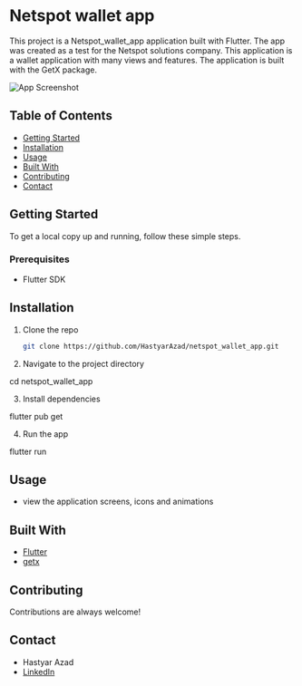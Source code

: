 # Netspot wallet app

This project is a Netspot_wallet_app application built with Flutter. The app was created as a test for the Netspot solutions company. This application is a wallet application with many views and features. The application is built with the GetX package.

![App Screenshot](insert-screenshot-url-here)

## Table of Contents
- [Getting Started](#getting-started)
- [Installation](#installation)
- [Usage](#usage)
- [Built With](#built-with)
- [Contributing](#contributing)
- [Contact](#contact)

## Getting Started

To get a local copy up and running, follow these simple steps.

### Prerequisites

- Flutter SDK

## Installation

1. Clone the repo
   ```sh
   git clone https://github.com/HastyarAzad/netspot_wallet_app.git

2. Navigate to the project directory

  cd netspot_wallet_app

3. Install dependencies
  
  flutter pub get

4. Run the app

  flutter run

## Usage

- view the application screens, icons and animations

## Built With

- [Flutter](https://flutter.dev/)
- [getx](https://pub.dev/packages/get)

## Contributing

Contributions are always welcome!

## Contact

- Hastyar Azad
- [LinkedIn](https://www.linkedin.com/in/hastyar-azad-4857a522a/)